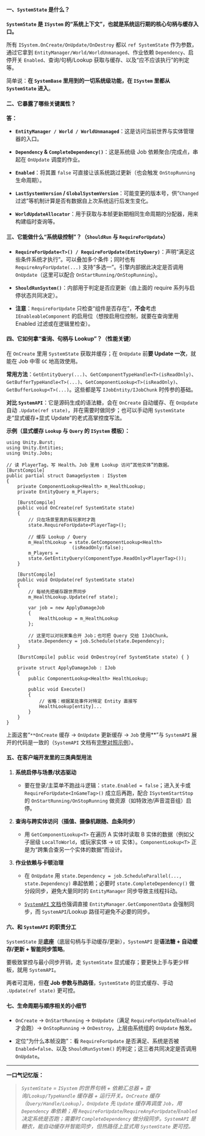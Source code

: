#### 一、`SystemState` 是什么？

**`SystemState` 是 `ISystem` 的“系统上下文”，也就是系统运行期的核心句柄与缓存入口。**

所有 `ISystem.OnCreate/OnUpdate/OnDestroy` 都以 `ref SystemState` 作为参数，通过它拿到 `EntityManager/World/WorldUnmanaged`、作业依赖 `Dependency`、启停开关 `Enabled`、查询/句柄/Lookup 获取与缓存、以及“应不应该执行”的判定等。

简单说：**在 `SystemBase` 里用到的一切系统级功能，在 `ISystem` 里都从 `SystemState` 进入**。

#### 二、它暴露了哪些关键属性？

**答：**

- **`EntityManager / World / WorldUnmanaged`**：这是访问当前世界与实体管理器的入口。
    
- **`Dependency` & `CompleteDependency()`**：这是系统级 Job 依赖聚合/完成点，串起在 `OnUpdate` 调度的作业。
    
- **`Enabled`**：将其置 `false` 可直接让该系统跳过更新（也会触发 `OnStopRunning` 生命周期）。
    
- **`LastSystemVersion` / `GlobalSystemVersion`**：可能变更的版本号，供“`Changed` 过滤”等机制计算是否有数据自上次系统运行后发生变化。

- **`WorldUpdateAllocator`**：用于获取与本帧更新期相同生命周期的分配器，用来构建临时查询等。
    

#### 三、它能做什么“系统级控制”？（`ShouldRun` 与 `RequireForUpdate`）

- **`RequireForUpdate<T>() / RequireForUpdate(EntityQuery)`**：声明“满足这些条件系统才执行”。可以叠加多个条件；同时也有 `RequireAnyForUpdate(...)` 支持“多选一”。引擎内部据此决定是否调用 `OnUpdate`（这里可以配合 `OnStartRunning/OnStopRunning`）。
    
- **`ShouldRunSystem()`**：内部用于判定是否应更新（由上面的 require 系列与启停状态共同决定）。

- **注意**：`RequireForUpdate` 只检查“组件是否存在”，**不会**考虑 `IEnableableComponent` 的启用位（想按启用位控制，就要在查询里用 Enabled 过滤或在逻辑里检查）。
    

#### 四、它如何拿“查询、句柄与 Lookup”？（性能关键）

在 `OnCreate` 里用 `SystemState` 获取并缓存；在 `OnUpdate` 前**要 Update 一次**，就能在 Job 中零 `GC` 地高效使用。  

**常用方法**：`GetEntityQuery(...)`、`GetComponentTypeHandle<T>(isReadOnly)`、`GetBufferTypeHandle<T>(...)`、`GetComponentLookup<T>(isReadOnly)`、`GetBufferLookup<T>(...)`。这些都是写 `IJobEntity/IJobChunk` 时传参的基础。

**对比 `SystemAPI`**：它是源码生成的语法糖，会在 `OnCreate` 自动缓存、在 `OnUpdate` 自动 `.Update(ref state)`，并在需要时做同步；也可以手动用 `SystemState` 走“显式缓存+显式 Update”的老式高掌控度写法。


**示例（显式缓存 `Lookup` 与 `Query` 的 `ISystem` 模板）：**
```
using Unity.Burst;
using Unity.Entities;
using Unity.Jobs;

// 读 PlayerTag，写 Health。Job 里用 Lookup 访问“其他实体”的数据。
[BurstCompile]
public partial struct DamageSystem : ISystem
{
    private ComponentLookup<Health> m_HealthLookup;
    private EntityQuery m_Players;

    [BurstCompile]
    public void OnCreate(ref SystemState state)
    {
        // 只在场景里真的有玩家时才跑
        state.RequireForUpdate<PlayerTag>();

        // 缓存 Lookup / Query
        m_HealthLookup = state.GetComponentLookup<Health>
				        (isReadOnly:false);
        m_Players = 
	    state.GetEntityQuery(ComponentType.ReadOnly<PlayerTag>());
    }

    [BurstCompile]
    public void OnUpdate(ref SystemState state)
    {
        // 每帧先把缓存跟世界同步
        m_HealthLookup.Update(ref state);

        var job = new ApplyDamageJob
        {
            HealthLookup = m_HealthLookup
        };

        // 这里可以对玩家集合开 Job；也可把 Query 交给 IJobChunk。
        state.Dependency = job.Schedule(state.Dependency);
    }

    [BurstCompile] public void OnDestroy(ref SystemState state) { }

    private struct ApplyDamageJob : IJob
    {
        public ComponentLookup<Health> HealthLookup;

        public void Execute()
        {
            // 省略：根据某处事件对特定 Entity 直接写 
            HealthLookup[entity]...
        }
    }
}
```

上面这套“`**OnCreate` 缓存 → `OnUpdate` 更新缓存 → `Job` 使用**”与 `SystemAPI` 展开的代码是一致的（`SystemAPI` 文档有[完整对照示例](https://docs.unity3d.com/Packages/com.unity.entities%401.0/manual/systems-systemapi.html)）。

#### 五、在客户端开发里的三类典型用法

1. **系统启停与场景/状态驱动**
    
    - 要在登录/主菜单不跑战斗逻辑：`state.Enabled = false`；进入关卡或 `RequireForUpdate<InGameTag>()` 成立后再跑，配合 `ISystemStartStop` 的 `OnStartRunning/OnStopRunning` 做资源（如特效池/声音混音组）启停。

2. **查询与跨实体访问（插值、摄像机跟随、血条同步）**
    
    - 用 `GetComponentLookup<T>` 在遍历 A 实体时读取 B 实体的数据（例如父子层级 `LocalToWorld`，或玩家实体 → `UI` 实体）。`ComponentLookup<T>` 正是为“跨集合查另一个实体的数据”而设计。

3. **作业依赖与卡顿治理**
    
    - 在 `OnUpdate` 用 `state.Dependency = job.ScheduleParallel(..., state.Dependency)` 串起依赖；必要时 `state.CompleteDependency()` 做分段同步，避免大量同时的 `EntityManager` 同步导致主线程抖动。

    - [`SystemAPI` 文档](https://docs.unity3d.com/Packages/com.unity.entities%401.0/api/Unity.Entities.SystemState.html)也强调直接 `EntityManager.GetComponentData` 会强制同步，而 `SystemAPI`/Lookup 路径可避免不必要的同步。

#### 六、和 `SystemAPI` 的职责分工

`SystemState` 是**底座**（底层句柄与手动缓存/更新），`SystemAPI` 是**语法糖 + 自动缓存/更新 + 智能同步策略**。

要极致掌控与最小同步开销，走 `SystemState` 显式缓存；要更快上手与更少样板，就用 `SystemAPI`。

两者可混用，但**在 Job 参数与热路径**，`SystemState` 的显式缓存、手动 `.Update(ref state)` 更可控。

#### 七、生命周期与顺序相关的小细节

- `OnCreate` → `OnStartRunning` → `OnUpdate`（满足 `RequireForUpdate`/`Enabled` 才会跑）→ `OnStopRunning` → `OnDestroy`，上层由系统组的 `OnUpdate` 触发。
    
- 定位“为什么本帧没跑”：看 `RequireForUpdate` 是否满足、系统是否被 `Enabled=false`、以及 `ShouldRunSystem()` 的判定；这三者共同决定是否调用 `OnUpdate`。
    

---

**一口气记忆版：**

> _`SystemState` = `ISystem` 的世界句柄 + 依赖汇总器 + 查询/`Lookup/TypeHandle` 缓存器 + 运行开关。`OnCreate` 缓存（`Query/Handle/Lookup`），`OnUpdate` 先 `Update` 缓存再调度 `Job`，用 `Dependency` 串依赖；用 `RequireForUpdate`/`RequireAnyForUpdate`/`Enabled` 决定系统是否跑；需要时 `CompleteDependency` 做分段同步。`SystemAPI` 是糖衣，能自动缓存并智能同步，但热路径上显式用 `SystemState` 更可控。_